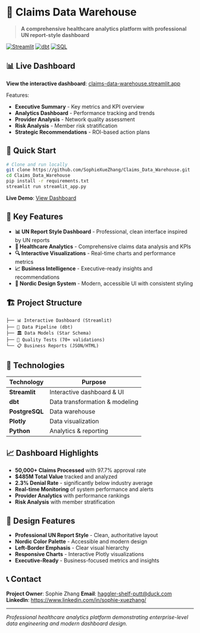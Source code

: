 # 🏥 Claims Data Warehouse

> **A comprehensive healthcare analytics platform with professional UN report-style dashboard**

[![Streamlit](https://img.shields.io/badge/Streamlit-Live%20Demo-FF4B4B.svg)](https://claims-data-warehouse.streamlit.app)
[![dbt](https://img.shields.io/badge/dbt-1.6+-orange.svg)](https://www.getdbt.com/)
[![SQL](https://img.shields.io/badge/SQL-PostgreSQL-blue.svg)](https://www.postgresql.org/)

## 📊 Live Dashboard

**View the interactive dashboard**: [claims-data-warehouse.streamlit.app](https://claims-data-warehouse.streamlit.app)

Features:
- **Executive Summary** - Key metrics and KPI overview
- **Analytics Dashboard** - Performance tracking and trends
- **Provider Analysis** - Network quality assessment
- **Risk Analysis** - Member risk stratification
- **Strategic Recommendations** - ROI-based action plans

## 🚀 Quick Start

```bash
# Clone and run locally
git clone https://github.com/SophieXueZhang/Claims_Data_Warehouse.git
cd Claims_Data_Warehouse
pip install -r requirements.txt
streamlit run streamlit_app.py
```

**Live Demo**: [View Dashboard](https://claims-data-warehouse.streamlit.app)

## 🎯 Key Features

- **📊 UN Report Style Dashboard** - Professional, clean interface inspired by UN reports
- **🏥 Healthcare Analytics** - Comprehensive claims data analysis and KPIs
- **🔍 Interactive Visualizations** - Real-time charts and performance metrics
- **📈 Business Intelligence** - Executive-ready insights and recommendations
- **🎨 Nordic Design System** - Modern, accessible UI with consistent styling

## 🏗️ Project Structure

```
├── 📊 Interactive Dashboard (Streamlit)
├── 🔧 Data Pipeline (dbt)
├── 🏛️ Data Models (Star Schema)
├── 🧪 Quality Tests (70+ validations)
└── 📋 Business Reports (JSON/HTML)
```

## 🔧 Technologies

| Technology | Purpose |
|------------|---------|
| **Streamlit** | Interactive dashboard & UI |
| **dbt** | Data transformation & modeling |
| **PostgreSQL** | Data warehouse |
| **Plotly** | Data visualization |
| **Python** | Analytics & reporting |

## 📈 Dashboard Highlights

- **50,000+ Claims Processed** with 97.7% approval rate
- **$485M Total Value** tracked and analyzed
- **2.3% Denial Rate** - significantly below industry average
- **Real-time Monitoring** of system performance and alerts
- **Provider Analytics** with performance rankings
- **Risk Analysis** with member stratification

## 🎨 Design Features

- **Professional UN Report Style** - Clean, authoritative layout
- **Nordic Color Palette** - Accessible and modern design
- **Left-Border Emphasis** - Clear visual hierarchy
- **Responsive Charts** - Interactive Plotly visualizations
- **Executive-Ready** - Business-focused metrics and insights

## 📞 Contact

**Project Owner**: Sophie Zhang
**Email**: haggler-shelf-putt@duck.com
**LinkedIn**: https://www.linkedin.com/in/sophie-xuezhang/

---

*Professional healthcare analytics platform demonstrating enterprise-level data engineering and modern dashboard design.*